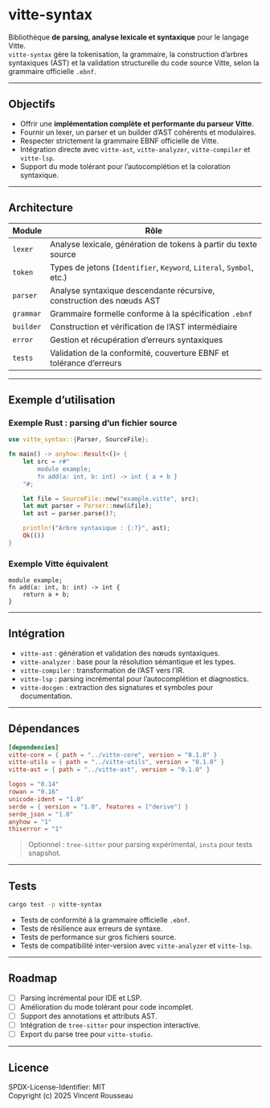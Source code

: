 

# vitte-syntax

Bibliothèque **de parsing, analyse lexicale et syntaxique** pour le langage Vitte.  
`vitte-syntax` gère la tokenisation, la grammaire, la construction d’arbres syntaxiques (AST) et la validation structurelle du code source Vitte, selon la grammaire officielle `.ebnf`.

---

## Objectifs

- Offrir une **implémentation complète et performante du parseur Vitte**.  
- Fournir un lexer, un parser et un builder d’AST cohérents et modulaires.  
- Respecter strictement la grammaire EBNF officielle de Vitte.  
- Intégration directe avec `vitte-ast`, `vitte-analyzer`, `vitte-compiler` et `vitte-lsp`.  
- Support du mode tolérant pour l’autocomplétion et la coloration syntaxique.

---

## Architecture

| Module        | Rôle |
|---------------|------|
| `lexer`       | Analyse lexicale, génération de tokens à partir du texte source |
| `token`       | Types de jetons (`Identifier`, `Keyword`, `Literal`, `Symbol`, etc.) |
| `parser`      | Analyse syntaxique descendante récursive, construction des nœuds AST |
| `grammar`     | Grammaire formelle conforme à la spécification `.ebnf` |
| `builder`     | Construction et vérification de l’AST intermédiaire |
| `error`       | Gestion et récupération d’erreurs syntaxiques |
| `tests`       | Validation de la conformité, couverture EBNF et tolérance d’erreurs |

---

## Exemple d’utilisation

### Exemple Rust : parsing d’un fichier source

```rust
use vitte_syntax::{Parser, SourceFile};

fn main() -> anyhow::Result<()> {
    let src = r#"
        module example;
        fn add(a: int, b: int) -> int { a + b }
    "#;

    let file = SourceFile::new("example.vitte", src);
    let mut parser = Parser::new(&file);
    let ast = parser.parse()?;

    println!("Arbre syntaxique : {:?}", ast);
    Ok(())
}
```

### Exemple Vitte équivalent

```vitte
module example;
fn add(a: int, b: int) -> int {
    return a + b;
}
```

---

## Intégration

- `vitte-ast` : génération et validation des nœuds syntaxiques.  
- `vitte-analyzer` : base pour la résolution sémantique et les types.  
- `vitte-compiler` : transformation de l’AST vers l’IR.  
- `vitte-lsp` : parsing incrémental pour l’autocomplétion et diagnostics.  
- `vitte-docgen` : extraction des signatures et symboles pour documentation.

---

## Dépendances

```toml
[dependencies]
vitte-core = { path = "../vitte-core", version = "0.1.0" }
vitte-utils = { path = "../vitte-utils", version = "0.1.0" }
vitte-ast = { path = "../vitte-ast", version = "0.1.0" }

logos = "0.14"
rowan = "0.16"
unicode-ident = "1.0"
serde = { version = "1.0", features = ["derive"] }
serde_json = "1.0"
anyhow = "1"
thiserror = "1"
```

> Optionnel : `tree-sitter` pour parsing expérimental, `insta` pour tests snapshot.

---

## Tests

```bash
cargo test -p vitte-syntax
```

- Tests de conformité à la grammaire officielle `.ebnf`.  
- Tests de résilience aux erreurs de syntaxe.  
- Tests de performance sur gros fichiers source.  
- Tests de compatibilité inter-version avec `vitte-analyzer` et `vitte-lsp`.

---

## Roadmap

- [ ] Parsing incrémental pour IDE et LSP.  
- [ ] Amélioration du mode tolérant pour code incomplet.  
- [ ] Support des annotations et attributs AST.  
- [ ] Intégration de `tree-sitter` pour inspection interactive.  
- [ ] Export du parse tree pour `vitte-studio`.

---

## Licence

SPDX-License-Identifier: MIT  
Copyright (c) 2025 Vincent Rousseau